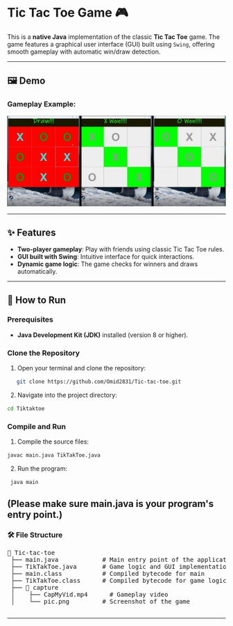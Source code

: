 # Tic Tac Toe Game 🎮

This is a **native Java** implementation of the classic **Tic Tac Toe** game. The game features a graphical user interface (GUI) built using `Swing`, offering smooth gameplay with automatic win/draw detection.

---

## 🖼️ Demo

### Gameplay Example:
[![Watch the Gameplay](capture/pic.png)](capture/CapMyVid.mp4)

---

## ✨ Features

- **Two-player gameplay**: Play with friends using classic Tic Tac Toe rules.
- **GUI built with Swing**: Intuitive interface for quick interactions.
- **Dynamic game logic**: The game checks for winners and draws automatically.
---

## 🚀 How to Run

### Prerequisites
- **Java Development Kit (JDK)** installed (version 8 or higher).

### Clone the Repository
1. Open your terminal and clone the repository:
```bash
   git clone https://github.com/Omid2831/Tic-tac-toe.git
```
2. Navigate into the project directory:
```bash
cd Tiktaktoe
```
### Compile and Run
1. Compile the source files:
``` bash 
javac main.java TikTakToe.java
```
2. Run the program:
``` bash
 java main 
```
(Please make sure main.java is your program's entry point.)  
---
### 🛠️ File Structure
  <pre>
📂 Tic-tac-toe
 ├── main.java            # Main entry point of the application
 ├── TikTakToe.java       # Game logic and GUI implementation
 ├── main.class           # Compiled bytecode for main
 ├── TikTakToe.class      # Compiled bytecode for game logic
 ├── 📂 capture
 │    ├── CapMyVid.mp4      # Gameplay video
 │    └── pic.png         # Screenshot of the game
    </pre>
---



